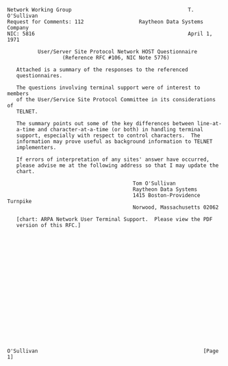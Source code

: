     Network Working Group                                      T. O'Sullivan
    Request for Comments: 112                  Raytheon Data Systems Company
    NIC: 5816                                                  April 1, 1971

              User/Server Site Protocol Network HOST Questionnaire
                      (Reference RFC #106, NIC Note 5776)

       Attached is a summary of the responses to the referenced
       questionnaires.

       The questions involving terminal support were of interest to members
       of the User/Service Site Protocol Committee in its considerations of
       TELNET.

       The summary points out some of the key differences between line-at-
       a-time and character-at-a-time (or both) in handling terminal
       support, especially with respect to control characters.  The
       information may prove useful as background information to TELNET
       implementers.

       If errors of interpretation of any sites' answer have occurred,
       please advise me at the following address so that I may update the
       chart.

                                             Tom O'Sullivan
                                             Raytheon Data Systems
                                             1415 Boston-Providence Turnpike
                                             Norwood, Massachusetts 02062

       [chart: ARPA Network User Terminal Support.  Please view the PDF
       version of this RFC.]




















    O'Sullivan                                                      [Page 1]
